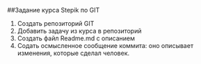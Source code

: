 ##Задание курса Stepik по GIT
1. Создать репозиторий GIT
1. Добавить задачу из курса в репозиторий
1. Создать файл Readme.md с описанием
1. Содать осмысленное сообщение коммита: оно описывает изменения, которые сделал человек. 